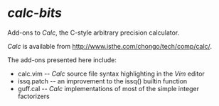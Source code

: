# _calc-bits_
Add-ons to _Calc_, the C-style arbitrary precision calculator.

_Calc_ is available from http://www.isthe.com/chongo/tech/comp/calc/.

The add-ons presented here include:
- calc.vim   -- _Calc_ source file syntax highlighting in the _Vim_ editor
- issq.patch -- an improvement to the issq() builtin function
- guff.cal   -- _Calc_ implementations of most of the simple integer factorizers
